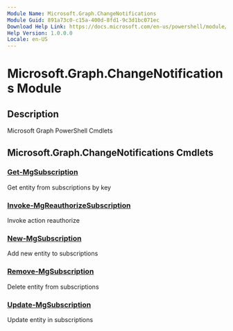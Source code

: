 ```yaml
---
Module Name: Microsoft.Graph.ChangeNotifications
Module Guid: 891a73c0-c15a-400d-8fd1-9c3d1bc071ec
Download Help Link: https://docs.microsoft.com/en-us/powershell/module/microsoft.graph.changenotifications
Help Version: 1.0.0.0
Locale: en-US
---
```


# Microsoft.Graph.ChangeNotifications Module
## Description
Microsoft Graph PowerShell Cmdlets

## Microsoft.Graph.ChangeNotifications Cmdlets
### [Get-MgSubscription](Get-MgSubscription.md)
Get entity from subscriptions by key

### [Invoke-MgReauthorizeSubscription](Invoke-MgReauthorizeSubscription.md)
Invoke action reauthorize

### [New-MgSubscription](New-MgSubscription.md)
Add new entity to subscriptions

### [Remove-MgSubscription](Remove-MgSubscription.md)
Delete entity from subscriptions

### [Update-MgSubscription](Update-MgSubscription.md)
Update entity in subscriptions

